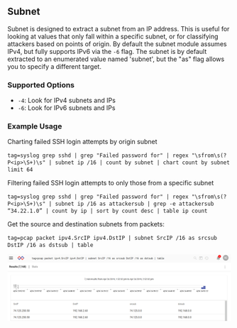 ## Subnet

Subnet is designed to extract a subnet from an IP address.  This is useful for looking at values that only fall within a specific subnet, or for classifying attackers based on points of origin.  By default the subnet module assumes IPv4, but fully supports IPv6 via the `-6` flag. The subnet is by default extracted to an enumerated value named 'subnet', but the "as" flag allows you to specify a different target.

### Supported Options

* `-4`: Look for IPv4 subnets and IPs
* `-6`: Look for IPv6 subnets and IPs

### Example Usage

Charting failed SSH login attempts by origin subnet

```
tag=syslog grep sshd | grep "Failed password for" | regex "\sfrom\s(?P<ip>\S+)\s" | subnet ip /16 | count by subnet | chart count by subnet limit 64
```

Filtering failed SSH login attempts to only those from a specific subnet

```
tag=syslog grep sshd | grep "Failed password for" | regex "\sfrom\s(?P<ip>\S+)\s" | subnet ip /16 as attackersub | grep -e attackersub “34.22.1.0” | count by ip | sort by count desc | table ip count
```

Get the source and destination subnets from packets:

```
tag=pcap packet ipv4.SrcIP ipv4.DstIP | subnet SrcIP /16 as srcsub DstIP /16 as dstsub | table
```

![](subnet.png)